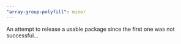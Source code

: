 ```yaml
---
"array-group-polyfill": minor
---
```


An attempt to release a usable package since the first one was not successful...
